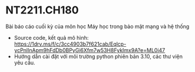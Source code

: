# NT2211.CH180
Bài báo cáo cuối kỳ của môn học Máy học trong bảo mật mạng và hệ thống
+ Source code, kết quả mô hình: https://1drv.ms/f/c/3cc4903b7f621cab/Eqlcp-ycPnlInApm9hFdDb0BPyGi6Xfm7w53H8FykImx9A?e=ML0i47
+ Hướng dẫn cài đặt với môi trường python phiên bản 3.10, các thư viện yêu cầu.
  
